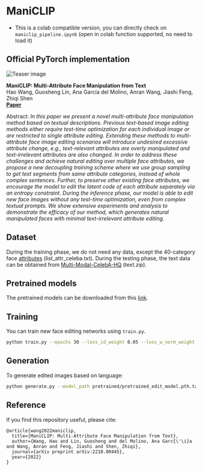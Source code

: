 # ManiCLIP 
- This is a colab compatible version, you can directly check on `maniclip_pipeline.ipynb` (open in colab function supported, no need to load it)

## Official PyTorch implementation

![Teaser image](teaser.png)

**ManiCLIP: Multi-Attribute Face Manipulation from Text**   
Hao Wang, Guosheng Lin, Ana García del Molino, Anran Wang, Jiashi Feng, Zhiqi Shen   
[**Paper**](https://arxiv.org/abs/2210.00445)

Abstract: *In this paper we present a novel multi-attribute face manipulation method based on textual descriptions. Previous text-based image editing methods either require test-time optimization for each individual image or are restricted to single attribute editing. Extending these methods to multi-attribute face image editing scenarios will introduce undesired excessive attribute change, e.g., text-relevant attributes are overly manipulated and text-irrelevant attributes are also changed. In order to address these challenges and achieve natural editing over multiple face attributes, we propose a new decoupling training scheme where we use group sampling to get text segments from same attribute categories, instead of whole complex sentences. Further, to preserve other existing face attributes, we encourage the model to edit the latent code of each attribute separately via an entropy constraint. During the inference phase, our model is able to edit new face images without any test-time optimization, even from complex textual prompts. We show extensive experiments and analysis to demonstrate the efficacy of our method, which generates natural manipulated faces with minimal text-irrelevant attribute editing.*

## Dataset

During the training phase, we do not need any data, except the 40-category face [attributes](https://mmlab.ie.cuhk.edu.hk/projects/CelebA.html) (list_attr_celeba.txt). During the testing phase, the text data can be obtained from [Multi-Modal-CelebA-HQ](https://github.com/IIGROUP/MM-CelebA-HQ-Dataset) (text.zip).

## Pretrained models

The pretrained models can be downloaded from this [link](https://hkustgz-my.sharepoint.com/:f:/g/personal/haowang_hkust-gz_edu_cn/EjFaiuxDA9ZJk6nBCyLBLroBivUDY4CjI9tM9TNpAzI2PA).

## Training

You can train new face editing networks using `train.py`.

```.bash
python train.py --epochs 30 --loss_id_weight 0.05 --loss_w_norm_weight 0.1 --loss_clip_weight 1.0 --loss_face_norm_weight 0.05 --loss_minmaxentropy_weight 0.2 --loss_face_bg_weight 1 --task_name name --decouple --part_sample_num 3
```

## Generation

To generate edited images based on language:

```.bash
python generate.py --model_path pretrained/pretrained_edit_model.pth.tar --text "this person has grey hair. he has mustache." --gen_num 5
```

## Reference
If you find this repository useful, please cite:
```
@article{wang2022maniclip,
  title={ManiCLIP: Multi-Attribute Face Manipulation from Text},
  author={Wang, Hao and Lin, Guosheng and del Molino, Ana Garc{\'\i}a and Wang, Anran and Feng, Jiashi and Shen, Zhiqi},
  journal={arXiv preprint arXiv:2210.00445},
  year={2022}
}
```
